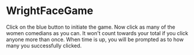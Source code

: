 # WrightFaceGame
Click on the blue button to initiate the game. Now click as many of the women comedians as you can. It won't count towards your total if you click anyone more than once. When time is up, you will be prompted as to how many you successfully clicked.
